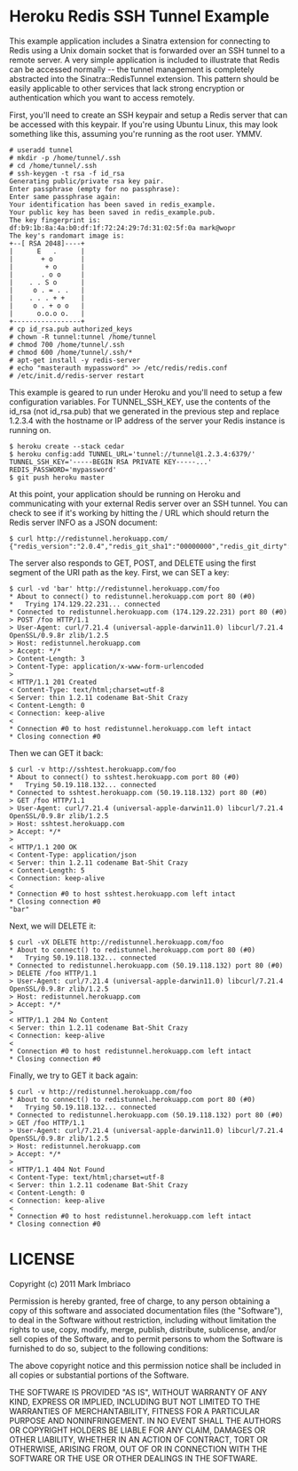 Heroku Redis SSH Tunnel Example
===============================

This example application includes a Sinatra extension for connecting to Redis using a Unix domain socket that is forwarded over an SSH tunnel to a remote server. A very simple application is included to illustrate that Redis can be accessed normally -- the tunnel management is completely abstracted into the Sinatra::RedisTunnel extension. This pattern should be easily applicable to other services that lack strong encryption or authentication which you want to access remotely.

First, you'll need to create an SSH keypair and setup a Redis server that can be accessed with this keypair. If you're using Ubuntu Linux, this may look something like this, assuming you're running as the root user. YMMV.

    # useradd tunnel
    # mkdir -p /home/tunnel/.ssh
    # cd /home/tunnel/.ssh
    # ssh-keygen -t rsa -f id_rsa
    Generating public/private rsa key pair.
    Enter passphrase (empty for no passphrase): 
    Enter same passphrase again: 
    Your identification has been saved in redis_example.
    Your public key has been saved in redis_example.pub.
    The key fingerprint is:
    df:b9:1b:8a:4a:b0:df:1f:72:24:29:7d:31:02:5f:0a mark@wopr
    The key's randomart image is:
    +--[ RSA 2048]----+
    |      E   .      |
    |       + o       |
    |        + o      |
    |       . o o     |
    |    . . S o      |
    |     o . = . .   |
    |    . . . + +    |
    |     o . + o o   |
    |      o.o.o o.   |
    +-----------------+
    # cp id_rsa.pub authorized_keys
    # chown -R tunnel:tunnel /home/tunnel
    # chmod 700 /home/tunnel/.ssh
    # chmod 600 /home/tunnel/.ssh/*
    # apt-get install -y redis-server
    # echo "masterauth mypassword" >> /etc/redis/redis.conf
    # /etc/init.d/redis-server restart

This example is geared to run under Heroku and you'll need to setup a few configuration variables. For TUNNEL_SSH_KEY, use the contents of the id_rsa (not id_rsa.pub) that we generated in the previous step and replace 1.2.3.4 with the hostname or IP address of the server your Redis instance is running on.

    $ heroku create --stack cedar
    $ heroku config:add TUNNEL_URL='tunnel://tunnel@1.2.3.4:6379/' TUNNEL_SSH_KEY='-----BEGIN RSA PRIVATE KEY-----...' REDIS_PASSWORD='mypassword'
    $ git push heroku master

At this point, your application should be running on Heroku and communicating with your external Redis server over an SSH tunnel. You can check to see if it's working by hitting the / URL which should return the Redis server INFO as a JSON document:

    $ curl http://redistunnel.herokuapp.com/
    {"redis_version":"2.0.4","redis_git_sha1":"00000000","redis_git_dirty":"0","arch_bits":"64","multiplexing_api":"epoll","process_id":"9513","uptime_in_seconds":"2561","uptime_in_days":"0","connected_clients":"1","connected_slaves":"0","blocked_clients":"0","used_memory":"781816","used_memory_human":"763.49K","changes_since_last_save":"0","bgsave_in_progress":"0","last_save_time":"1313356483","bgrewriteaof_in_progress":"0","total_connections_received":"605","total_commands_processed":"914","expired_keys":"0","hash_max_zipmap_entries":"512","hash_max_zipmap_value":"64","pubsub_channels":"0","pubsub_patterns":"0","vm_enabled":"0","role":"master","db0":"keys=1,expires=0"}

The server also responds to GET, POST, and DELETE using the first segment of the URI path as the key. First, we can SET a key:

    $ curl -vd 'bar' http://redistunnel.herokuapp.com/foo
    * About to connect() to redistunnel.herokuapp.com port 80 (#0)
    *   Trying 174.129.22.231... connected
    * Connected to redistunnel.herokuapp.com (174.129.22.231) port 80 (#0)
    > POST /foo HTTP/1.1
    > User-Agent: curl/7.21.4 (universal-apple-darwin11.0) libcurl/7.21.4 OpenSSL/0.9.8r zlib/1.2.5
    > Host: redistunnel.herokuapp.com
    > Accept: */*
    > Content-Length: 3
    > Content-Type: application/x-www-form-urlencoded
    > 
    < HTTP/1.1 201 Created
    < Content-Type: text/html;charset=utf-8
    < Server: thin 1.2.11 codename Bat-Shit Crazy
    < Content-Length: 0
    < Connection: keep-alive
    < 
    * Connection #0 to host redistunnel.herokuapp.com left intact
    * Closing connection #0

Then we can GET it back:

    $ curl -v http://sshtest.herokuapp.com/foo    
    * About to connect() to sshtest.herokuapp.com port 80 (#0)
    *   Trying 50.19.118.132... connected
    * Connected to sshtest.herokuapp.com (50.19.118.132) port 80 (#0)
    > GET /foo HTTP/1.1
    > User-Agent: curl/7.21.4 (universal-apple-darwin11.0) libcurl/7.21.4 OpenSSL/0.9.8r zlib/1.2.5
    > Host: sshtest.herokuapp.com
    > Accept: */*
    > 
    < HTTP/1.1 200 OK
    < Content-Type: application/json
    < Server: thin 1.2.11 codename Bat-Shit Crazy
    < Content-Length: 5
    < Connection: keep-alive
    < 
    * Connection #0 to host sshtest.herokuapp.com left intact
    * Closing connection #0
    "bar"

Next, we will DELETE it:

    $ curl -vX DELETE http://redistunnel.herokuapp.com/foo
    * About to connect() to redistunnel.herokuapp.com port 80 (#0)
    *   Trying 50.19.118.132... connected
    * Connected to redistunnel.herokuapp.com (50.19.118.132) port 80 (#0)
    > DELETE /foo HTTP/1.1
    > User-Agent: curl/7.21.4 (universal-apple-darwin11.0) libcurl/7.21.4 OpenSSL/0.9.8r zlib/1.2.5
    > Host: redistunnel.herokuapp.com
    > Accept: */*
    > 
    < HTTP/1.1 204 No Content
    < Server: thin 1.2.11 codename Bat-Shit Crazy
    < Connection: keep-alive
    < 
    * Connection #0 to host redistunnel.herokuapp.com left intact
    * Closing connection #0    

Finally, we try to GET it back again:

    $ curl -v http://redistunnel.herokuapp.com/foo
    * About to connect() to redistunnel.herokuapp.com port 80 (#0)
    *   Trying 50.19.118.132... connected
    * Connected to redistunnel.herokuapp.com (50.19.118.132) port 80 (#0)
    > GET /foo HTTP/1.1
    > User-Agent: curl/7.21.4 (universal-apple-darwin11.0) libcurl/7.21.4 OpenSSL/0.9.8r zlib/1.2.5
    > Host: redistunnel.herokuapp.com
    > Accept: */*
    > 
    < HTTP/1.1 404 Not Found
    < Content-Type: text/html;charset=utf-8
    < Server: thin 1.2.11 codename Bat-Shit Crazy
    < Content-Length: 0
    < Connection: keep-alive
    < 
    * Connection #0 to host redistunnel.herokuapp.com left intact
    * Closing connection #0

# LICENSE

Copyright (c) 2011 Mark Imbriaco

Permission is hereby granted, free of charge, to any person
obtaining a copy of this software and associated documentation
files (the "Software"), to deal in the Software without
restriction, including without limitation the rights to use,
copy, modify, merge, publish, distribute, sublicense, and/or sell
copies of the Software, and to permit persons to whom the
Software is furnished to do so, subject to the following
conditions:

The above copyright notice and this permission notice shall be
included in all copies or substantial portions of the Software.

THE SOFTWARE IS PROVIDED "AS IS", WITHOUT WARRANTY OF ANY KIND,
EXPRESS OR IMPLIED, INCLUDING BUT NOT LIMITED TO THE WARRANTIES
OF MERCHANTABILITY, FITNESS FOR A PARTICULAR PURPOSE AND
NONINFRINGEMENT. IN NO EVENT SHALL THE AUTHORS OR COPYRIGHT
HOLDERS BE LIABLE FOR ANY CLAIM, DAMAGES OR OTHER LIABILITY,
WHETHER IN AN ACTION OF CONTRACT, TORT OR OTHERWISE, ARISING
FROM, OUT OF OR IN CONNECTION WITH THE SOFTWARE OR THE USE OR
OTHER DEALINGS IN THE SOFTWARE.
